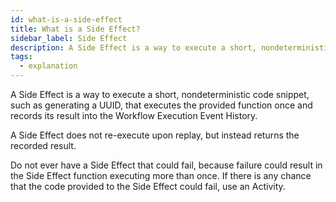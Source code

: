 ```yaml
---
id: what-is-a-side-effect
title: What is a Side Effect?
sidebar_label: Side Effect
description: A Side Effect is a way to execute a short, nondeterministic code snippet, such as generating a UUID, that executes the provided function once and records its result into the Workflow Execution Event History.
tags:
  - explanation
---
```


A Side Effect is a way to execute a short, nondeterministic code snippet, such as generating a UUID, that executes the provided function once and records its result into the Workflow Execution Event History.

A Side Effect does not re-execute upon replay, but instead returns the recorded result.

Do not ever have a Side Effect that could fail, because failure could result in the Side Effect function executing more than once.
If there is any chance that the code provided to the Side Effect could fail, use an Activity.
